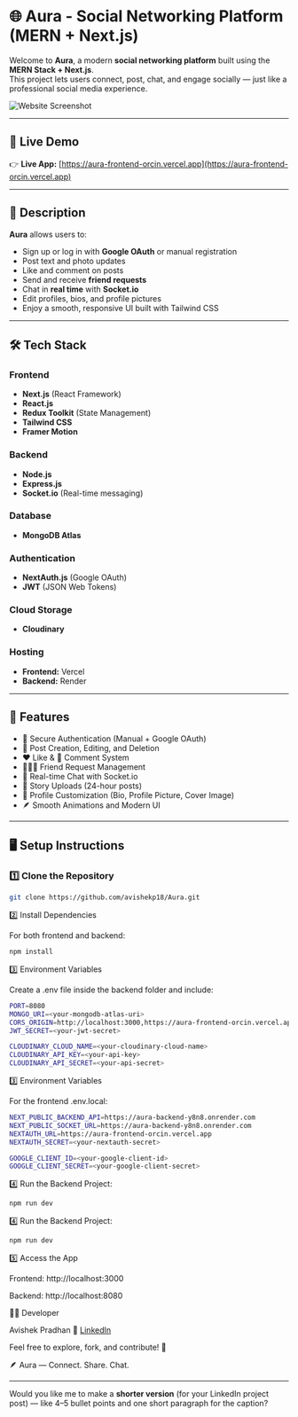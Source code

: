 # 🌐 Aura - Social Networking Platform (MERN + Next.js)

Welcome to **Aura**, a modern **social networking platform** built using the **MERN Stack + Next.js**.  
This project lets users connect, post, chat, and engage socially — just like a professional social media experience.

![Website Screenshot](./frontend/public/images/Aura.webp)

---

## 🚀 Live Demo

👉 **Live App:** [https://aura-frontend-orcin.vercel.app](https://aura-frontend-orcin.vercel.app)

---

## 📄 Description

**Aura** allows users to:

- Sign up or log in with **Google OAuth** or manual registration
- Post text and photo updates
- Like and comment on posts
- Send and receive **friend requests**
- Chat in **real time** with **Socket.io**
- Edit profiles, bios, and profile pictures
- Enjoy a smooth, responsive UI built with Tailwind CSS

---

## 🛠️ Tech Stack

### **Frontend**

- **Next.js** (React Framework)
- **React.js**
- **Redux Toolkit** (State Management)
- **Tailwind CSS**
- **Framer Motion**

### **Backend**

- **Node.js**
- **Express.js**
- **Socket.io** (Real-time messaging)

### **Database**

- **MongoDB Atlas**

### **Authentication**

- **NextAuth.js** (Google OAuth)
- **JWT** (JSON Web Tokens)

### **Cloud Storage**

- **Cloudinary**

### **Hosting**

- **Frontend:** Vercel
- **Backend:** Render

---

## 🔧 Features

- 🔐 Secure Authentication (Manual + Google OAuth)
- 📝 Post Creation, Editing, and Deletion
- ❤️ Like & 💬 Comment System
- 🧑‍🤝‍🧑 Friend Request Management
- 💬 Real-time Chat with Socket.io
- 🧾 Story Uploads (24-hour posts)
- 👤 Profile Customization (Bio, Profile Picture, Cover Image)
- 🪶 Smooth Animations and Modern UI

---

## 🖥️ Setup Instructions

### 1️⃣ Clone the Repository

```bash
git clone https://github.com/avishekp18/Aura.git

```

2️⃣ Install Dependencies

For both frontend and backend:

```bash
npm install

```

3️⃣ Environment Variables

Create a .env file inside the backend folder and include:

```bash
PORT=8080
MONGO_URI=<your-mongodb-atlas-uri>
CORS_ORIGIN=http://localhost:3000,https://aura-frontend-orcin.vercel.app
JWT_SECRET=<your-jwt-secret>

CLOUDINARY_CLOUD_NAME=<your-cloudinary-cloud-name>
CLOUDINARY_API_KEY=<your-api-key>
CLOUDINARY_API_SECRET=<your-api-secret>


```

3️⃣ Environment Variables

For the frontend .env.local:

```bash
NEXT_PUBLIC_BACKEND_API=https://aura-backend-y8n8.onrender.com
NEXT_PUBLIC_SOCKET_URL=https://aura-backend-y8n8.onrender.com
NEXTAUTH_URL=https://aura-frontend-orcin.vercel.app
NEXTAUTH_SECRET=<your-nextauth-secret>

GOOGLE_CLIENT_ID=<your-google-client-id>
GOOGLE_CLIENT_SECRET=<your-google-client-secret>

```

4️⃣ Run the Backend Project:

```bash
npm run dev

```

4️⃣ Run the Backend Project:

```bash
npm run dev
```

5️⃣ Access the App

Frontend: http://localhost:3000

Backend: http://localhost:8080

👨‍💻 Developer

Avishek Pradhan
🔗 [LinkedIn](https://www.linkedin.com/in/avishek-pradhan01/)

Feel free to explore, fork, and contribute! 🚀

🪶 Aura — Connect. Share. Chat.

---

Would you like me to make a **shorter version** (for your LinkedIn project post) — like 4–5 bullet points and one short paragraph for the caption?
